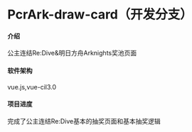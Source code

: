 
# PcrArk-draw-card（开发分支）

#### 介绍
公主连结Re:Dive&明日方舟Arknights奖池页面

#### 软件架构
vue.js,vue-cil3.0

#### 项目进度
完成了公主连结Re:Dive基本的抽奖页面和基本抽奖逻辑

